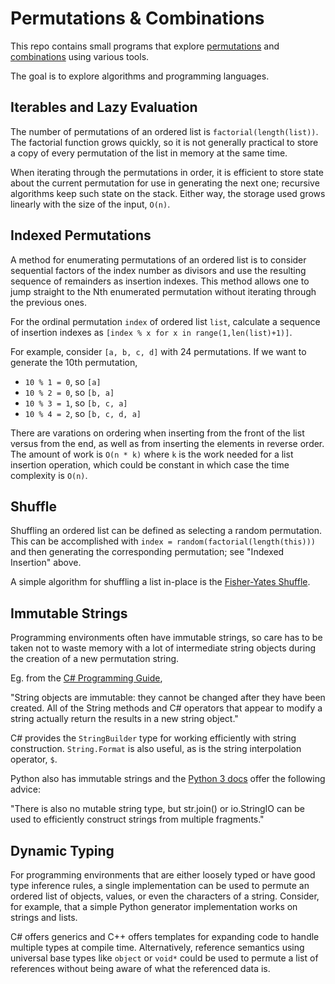 
# Permutations & Combinations

This repo contains small programs that explore [permutations](https://en.wikipedia.org/wiki/Permutation) and [combinations](https://en.wikipedia.org/wiki/Combination) using various tools.

The goal is to explore algorithms and programming languages.

## Iterables and Lazy Evaluation

The number of permutations of an ordered list is `factorial(length(list))`. The factorial function grows quickly, so it is not generally practical to store a copy of every permutation of the list in memory at the same time.

When iterating through the permutations in order, it is efficient to store state about the current permutation for use in generating the next one; recursive algorithms keep such state on the stack. Either way, the storage used grows linearly with the size of the input, `O(n)`.

## Indexed Permutations

A method for enumerating permutations of an ordered list is to consider sequential factors of the index number as divisors and use the resulting sequence of remainders as insertion indexes. This method allows one to jump straight to the Nth enumerated permutation without iterating through the previous ones.

For the ordinal permutation `index` of ordered list `list`, calculate a sequence of insertion indexes as `[index % x for x in range(1,len(list)+1)]`.

For example, consider `[a, b, c, d]` with 24 permutations. If we want to generate the 10th permutation,

* `10 % 1 = 0`, so `[a]`
* `10 % 2 = 0`, so `[b, a]`
* `10 % 3 = 1`, so `[b, c, a]`
* `10 % 4 = 2`, so `[b, c, d, a]`

There are varations on ordering when inserting from the front of the list versus from the end, as well as from inserting the elements in reverse order. The amount of work is `O(n * k)` where `k` is the work needed for a list insertion operation, which could be constant in which case the time complexity is `O(n)`.

## Shuffle

Shuffling an ordered list can be defined as selecting a random permutation. This can be accomplished with `index = random(factorial(length(this)))` and then generating the corresponding permutation; see "Indexed Insertion" above.

A simple algorithm for shuffling a list in-place is the [Fisher-Yates Shuffle](https://en.wikipedia.org/wiki/Fisher%E2%80%93Yates_shuffle).

## Immutable Strings

Programming environments often have immutable strings, so care has to be taken not to waste memory with a lot of intermediate string objects during the creation of a new permutation string.

Eg. from the [C# Programming Guide](https://docs.microsoft.com/en-us/dotnet/csharp/programming-guide/strings/),

"String objects are immutable: they cannot be changed after they have been created. All of the String methods and C# operators that appear to modify a string actually return the results in a new string object."

C# provides the `StringBuilder` type for working efficiently with string construction. `String.Format` is also useful, as is the string interpolation operator, `$`.

Python also has immutable strings and the [Python 3 docs](https://docs.python.org/3/library/stdtypes.html) offer the following advice:

"There is also no mutable string type, but str.join() or io.StringIO can be used to efficiently construct strings from multiple fragments."

## Dynamic Typing

For programming environments that are either loosely typed or have good type inference rules, a single implementation can be used to permute an ordered list of objects, values, or even the characters of a string. Consider, for example, that a simple Python generator implementation works on strings and lists.

C# offers generics and C++ offers templates for expanding code to handle multiple types at compile time. Alternatively, reference semantics using universal base types like `object` or `void*` could be used to permute a list of references without being aware of what the referenced data is.
